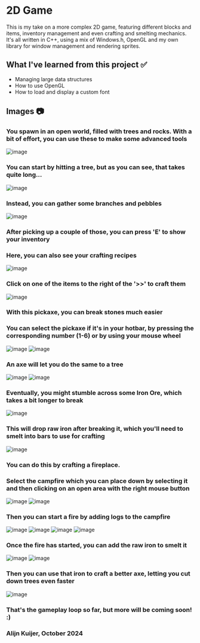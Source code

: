 # 2D Game
This is my take on a more complex 2D game, featuring different blocks and items, inventory management and even crafting and smelting mechanics. It's all written in C++, using a mix of Windows.h, OpenGL and my own library for window management and rendering sprites.

## What I've learned from this project ✅
- Managing large data structures
- How to use OpenGL
- How to load and display a custom font

## Images 📷
### You spawn in an open world, filled with trees and rocks. With a bit of effort, you can use these to make some advanced tools
![image](https://github.com/user-attachments/assets/fea72443-75f3-4082-9c3e-1fa2fef84ceb)
### You can start by hitting a tree, but as you can see, that takes quite long...
![image](https://github.com/user-attachments/assets/cbdfe394-cb05-4514-926f-b1950ab878fc)
### Instead, you can gather some branches and pebbles
![image](https://github.com/user-attachments/assets/cbb4520f-4a0d-43b3-b877-c4880d9136ec)
### After picking up a couple of those, you can press 'E' to show your inventory
### Here, you can also see your crafting recipes
![image](https://github.com/user-attachments/assets/003278e1-9a37-42dc-acbb-7ec07fe49486)
### Click on one of the items to the right of the '>>' to craft them
![image](https://github.com/user-attachments/assets/4817c8ea-0fa1-4ca3-97fc-b9a6be3a67a6)
### With this pickaxe, you can break stones much easier
### You can select the pickaxe if it's in your hotbar, by pressing the corresponding number (1-6) or by using your mouse wheel
![image](https://github.com/user-attachments/assets/922a874e-69f4-437b-b489-89b6eb4b9a52)
![image](https://github.com/user-attachments/assets/c9ad214a-3f57-4fb3-acf3-ba84299a2a57)
### An axe will let you do the same to a tree
![image](https://github.com/user-attachments/assets/8d96d2ff-0541-4289-b7bb-b7d6630dbefb)
![image](https://github.com/user-attachments/assets/52dcf463-119d-4549-995e-7417c6d250b1)
### Eventually, you might stumble across some Iron Ore, which takes a bit longer to break
![image](https://github.com/user-attachments/assets/efc46b0f-afc6-456d-bd12-5ab12931a9a4)
### This will drop raw iron after breaking it, which you'll need to smelt into bars to use for crafting
![image](https://github.com/user-attachments/assets/f7dcff5b-e133-4065-91d1-015127aa0645)
### You can do this by crafting a fireplace.
### Select the campfire which you can place down by selecting it and then clicking on an open area with the right mouse button
![image](https://github.com/user-attachments/assets/1fe594d8-59e2-4877-a053-d905569eb011)
![image](https://github.com/user-attachments/assets/783eca4d-a948-4ddf-9901-0a444df5d24e)
### Then you can start a fire by adding logs to the campfire
![image](https://github.com/user-attachments/assets/5d920aa6-fb02-4ee3-9972-30a7e6b30d75)
![image](https://github.com/user-attachments/assets/95f11d3e-db88-4dc4-9202-3c66b2871d87)
![image](https://github.com/user-attachments/assets/54eff121-0cd1-43c4-9ac5-977dcd344263)
![image](https://github.com/user-attachments/assets/c2edfca6-cd68-4202-9ad8-cc2abc67ecff)
### Once the fire has started, you can add the raw iron to smelt it
![image](https://github.com/user-attachments/assets/c3d902bf-b546-4855-8919-ce86fb4d4420)
![image](https://github.com/user-attachments/assets/5bdf0dba-dc02-46fd-86c0-e9ae3fbc36d2)
### Then you can use that iron to craft a better axe, letting you cut down trees even faster
![image](https://github.com/user-attachments/assets/c58f20a0-09f1-4670-8fa0-4e8e658de645)
### That's the gameplay loop so far, but more will be coming soon! :)

### Alijn Kuijer, October 2024
